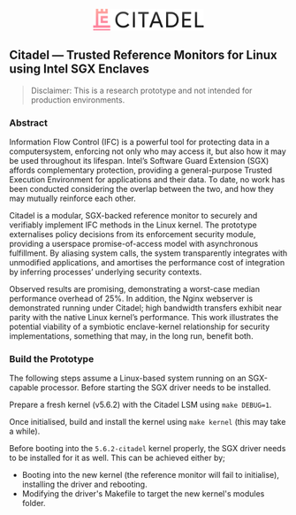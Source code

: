 <p align="center">
  <img width="200" src="https://github.com/HarriBellThomas/citadel/blob/master/images/citadel.png?raw=true">
</p>

## Citadel — Trusted Reference Monitors for Linux using Intel SGX Enclaves

> Disclaimer: This is a research prototype and not intended for production environments.

### Abstract
Information Flow Control (IFC) is a powerful tool for protecting data in a computersystem, enforcing not only who may access it, but also how it may be used throughout its lifespan. Intel’s Software Guard Extension (SGX) affords complementary protection, providing a general-purpose Trusted Execution Environment for applications and their data. To date, no work has been conducted considering the overlap between the two, and how they may mutually reinforce each other.

Citadel is a modular, SGX-backed reference monitor to securely and verifiably implement IFC methods in the Linux kernel. The prototype externalises policy decisions from its enforcement security module, providing a userspace promise-of-access model with asynchronous fulfillment. By aliasing system calls, the system transparently integrates with unmodified applications, and amortises the performance cost of integration by inferring processes’ underlying security contexts.

Observed results are promising, demonstrating a worst-case median performance overhead of 25%.  In addition, the Nginx webserver is demonstrated running under Citadel; high bandwidth transfers exhibit near parity with the native Linux kernel’s performance. This work illustrates the potential viability of a symbiotic enclave-kernel relationship for security implementations, something that may, in the long run, benefit both.


### Build the Prototype
The following steps assume a Linux-based system running on an SGX-capable processor. Before starting the SGX driver needs to be installed.

Prepare a fresh kernel (v5.6.2) with the Citadel LSM using ```make DEBUG=1```.

Once initialised, build and install the kernel using ```make kernel``` (this may take a while).

Before booting into the ```5.6.2-citadel``` kernel properly, the SGX driver needs to be installed for it as well. This can be achieved either by;
- Booting into the new kernel (the reference monitor will fail to initialise), installing the driver and rebooting.
- Modifying the driver's Makefile to target the new kernel's modules folder.
